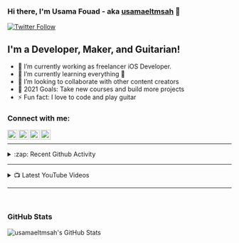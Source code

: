 ### Hi there, I'm Usama Fouad - aka [usamaeltmsah](https://www.linkedin.com/in/usama-fouad-270672110/) 👋

[![Twitter Follow](https://img.shields.io/twitter/follow/usama_fouad?color=1DA1F2&logo=twitter&style=for-the-badge)](https://twitter.com/usama_fouad)

## I'm a Developer, Maker, and Guitarian!

- 🔭 I’m currently working as freelancer iOS Developer.
- 🌱 I’m currently learning everything 🤣
- 👯 I’m looking to collaborate with other content creators
- 🥅 2021 Goals: Take new courses and build more projects
- ⚡ Fun fact: I love to code and play guitar

### Connect with me:

[<img align="left" alt="Usama Fouad | YouTube" width="22px" src="https://images.vexels.com/media/users/3/137425/isolated/preview/f2ea1ded4d037633f687ee389a571086-youtube-icon-logo-by-vexels.png" />][youtube]
[<img align="left" alt="Usama Fouad | Twitter" width="22px" src="https://cdn3.iconfinder.com/data/icons/basicolor-reading-writing/24/077_twitter-512.png" />][twitter]
[<img align="left" alt="Usama Fouad | LinkedIn" width="22px" src="https://cdn4.iconfinder.com/data/icons/social-messaging-ui-color-shapes-2-free/128/social-linkedin-circle-512.png" />][linkedin]
[<img align="left" alt="Usama Fouad | Instagram" width="22px" src="https://upload.wikimedia.org/wikipedia/commons/thumb/a/a5/Instagram_icon.png/1024px-Instagram_icon.png" />][instagram]

<br />

---

<!--
<details>
  <summary>📕 Latest Blog Posts</summary>
-->
<!-- BLOG-POST-LIST:START -->
<!-- BLOG-POST-LIST:END -->

<!--
</details>
-->

<details>
  <summary>:zap: Recent Github Activity</summary>
  
<!--START_SECTION:activity-->
1. 🎉 Merged PR [#4](https://github.com/usamaeltmsah/Day-Planner/pull/4) in [usamaeltmsah/Day-Planner](https://github.com/usamaeltmsah/Day-Planner)
2. 💪 Opened PR [#4](https://github.com/usamaeltmsah/Day-Planner/pull/4) in [usamaeltmsah/Day-Planner](https://github.com/usamaeltmsah/Day-Planner)
3. 🎉 Merged PR [#3](https://github.com/usamaeltmsah/Day-Planner/pull/3) in [usamaeltmsah/Day-Planner](https://github.com/usamaeltmsah/Day-Planner)
4. 💪 Opened PR [#3](https://github.com/usamaeltmsah/Day-Planner/pull/3) in [usamaeltmsah/Day-Planner](https://github.com/usamaeltmsah/Day-Planner)
5. 🎉 Merged PR [#2](https://github.com/usamaeltmsah/Day-Planner/pull/2) in [usamaeltmsah/Day-Planner](https://github.com/usamaeltmsah/Day-Planner)
<!--END_SECTION:activity-->

</details>

---

<details>
  <summary>📺 Latest YouTube Videos</summary>
  
<!-- YOUTUBE:START -->
- [Arduino with photo-resistor (LDR sensor)](https://www.youtube.com/watch?v=EKOt_JjvD5A)
- [Minesweeper-AI CS50 AI](https://www.youtube.com/watch?v=WALsiz1YkO0)
- [Tic-Tac-Toc Ai CS50 Project 0](https://www.youtube.com/watch?v=2wItjesIV6w)
- [CS50 AI Project 0  Degrees](https://www.youtube.com/watch?v=pMbC5iQUV7M)
- [سورة الكهف بصوت الشيخ ماهر المعيقلي  #الجمعة](https://www.youtube.com/watch?v=s1nlyZKFIJM)
<!-- YOUTUBE:END -->
  
</details>

---

<br />

### GitHub Stats

 <img align="left" alt="usamaeltmsah's GitHub Stats" src="https://github-readme-stats.codestackr.vercel.app/api?username=usamaeltmsah&show_icons=true&hide_border=true&theme=highcontrast " />

[twitter]: https://twitter.com/usama_fouad
[youtube]: https://www.youtube.com/channel/UCKV_YQHNBqjjriKHUfe-2jg?view_as=subscriber
[instagram]: https://instagram.com/usama_fouad
[linkedin]: https://www.linkedin.com/in/usama-fouad-270672110/
